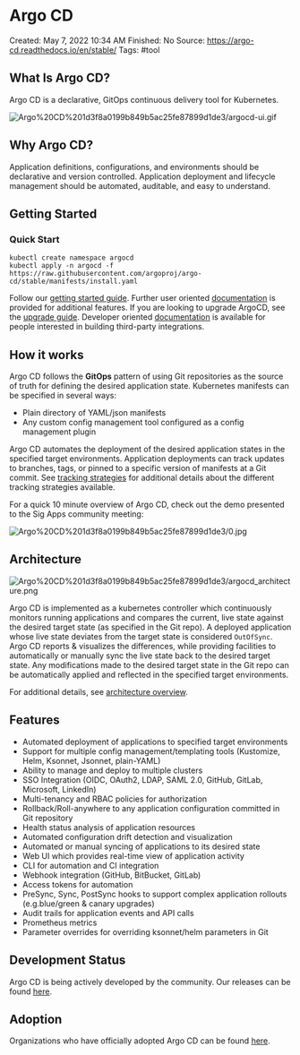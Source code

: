 # Argo CD

Created: May 7, 2022 10:34 AM
Finished: No
Source: https://argo-cd.readthedocs.io/en/stable/
Tags: #tool

## What Is Argo CD?

Argo CD is a declarative, GitOps continuous delivery tool for Kubernetes.

![Argo%20CD%201d3f8a0199b849b5ac25fe87899d1de3/argocd-ui.gif](Argo%20CD%201d3f8a0199b849b5ac25fe87899d1de3/argocd-ui.gif)

## Why Argo CD?

Application definitions, configurations, and environments should be declarative and version controlled. Application deployment and lifecycle management should be automated, auditable, and easy to understand.

## Getting Started

### Quick Start

```
kubectl create namespace argocd
kubectl apply -n argocd -f https://raw.githubusercontent.com/argoproj/argo-cd/stable/manifests/install.yaml

```

Follow our [getting started guide](https://argo-cd.readthedocs.io/en/stable/getting_started/). Further user oriented [documentation](https://argo-cd.readthedocs.io/en/stable/user-guide/) is provided for additional features. If you are looking to upgrade ArgoCD, see the [upgrade guide](https://argo-cd.readthedocs.io/en/stable/operator-manual/upgrading/overview/). Developer oriented [documentation](https://argo-cd.readthedocs.io/en/stable/developer-guide/) is available for people interested in building third-party integrations.

## How it works

Argo CD follows the **GitOps** pattern of using Git repositories as the source of truth for defining the desired application state. Kubernetes manifests can be specified in several ways:

- Plain directory of YAML/json manifests
- Any custom config management tool configured as a config management plugin

Argo CD automates the deployment of the desired application states in the specified target environments. Application deployments can track updates to branches, tags, or pinned to a specific version of manifests at a Git commit. See [tracking strategies](https://argo-cd.readthedocs.io/en/stable/user-guide/tracking_strategies/) for additional details about the different tracking strategies available.

For a quick 10 minute overview of Argo CD, check out the demo presented to the Sig Apps community meeting:

![Argo%20CD%201d3f8a0199b849b5ac25fe87899d1de3/0.jpg](Argo%20CD%201d3f8a0199b849b5ac25fe87899d1de3/0.jpg)

## Architecture

![Argo%20CD%201d3f8a0199b849b5ac25fe87899d1de3/argocd_architecture.png](Argo%20CD%201d3f8a0199b849b5ac25fe87899d1de3/argocd_architecture.png)

Argo CD is implemented as a kubernetes controller which continuously monitors running applications and compares the current, live state against the desired target state (as specified in the Git repo). A deployed application whose live state deviates from the target state is considered `OutOfSync`. Argo CD reports & visualizes the differences, while providing facilities to automatically or manually sync the live state back to the desired target state. Any modifications made to the desired target state in the Git repo can be automatically applied and reflected in the specified target environments.

For additional details, see [architecture overview](https://argo-cd.readthedocs.io/en/stable/operator-manual/architecture/).

## Features

- Automated deployment of applications to specified target environments
- Support for multiple config management/templating tools (Kustomize, Helm, Ksonnet, Jsonnet, plain-YAML)
- Ability to manage and deploy to multiple clusters
- SSO Integration (OIDC, OAuth2, LDAP, SAML 2.0, GitHub, GitLab, Microsoft, LinkedIn)
- Multi-tenancy and RBAC policies for authorization
- Rollback/Roll-anywhere to any application configuration committed in Git repository
- Health status analysis of application resources
- Automated configuration drift detection and visualization
- Automated or manual syncing of applications to its desired state
- Web UI which provides real-time view of application activity
- CLI for automation and CI integration
- Webhook integration (GitHub, BitBucket, GitLab)
- Access tokens for automation
- PreSync, Sync, PostSync hooks to support complex application rollouts (e.g.blue/green & canary upgrades)
- Audit trails for application events and API calls
- Prometheus metrics
- Parameter overrides for overriding ksonnet/helm parameters in Git

## Development Status

Argo CD is being actively developed by the community. Our releases can be found [here](https://github.com/argoproj/argo-cd/releases).

## Adoption

Organizations who have officially adopted Argo CD can be found [here](https://github.com/argoproj/argo-cd/blob/master/USERS.md).